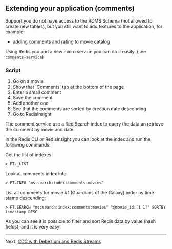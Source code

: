 
## Extending your application (comments)

Support you do not have access to the RDMS Schema (not allowed to create new tables), but you still want to add features to the application, for example:

* adding comments and rating to movie catalog

Using Redis you and a new micro service you can do it easily. (see `comments-service`)

### Script


1. Go on a movie
2. Show that 'Comments' tab at the bottom of the page
3. Enter a small comment
4. Save the comment
5. Add another one
6. See that the comments are sorted by creation date descending
7. Go to RedisInsight

The comment service use a RediSearch index to query the data an retrieve the comment by movie and date.


In the Redis CLI or RedisInsight you can look at the index and run the following commands:


Get the list of indexes

```
> FT._LIST
```

Look at comments index info

```
> FT.INFO "ms:search:index:comments:movies"
```

List all comments for movie #1 (Guardians of the Galaxy) order by time stamp descending:

```
> FT.SEARCH "ms:search:index:comments:movies" "@movie_id:[1 1]" SORTBY timestamp DESC
```

As you can see it is possible to filter and sort Redis data by value (hash fields), and it is very easy!

---
Next: [CDC with Debezium and Redis Streams](05-cdc-with-debezium-and-streams.md)